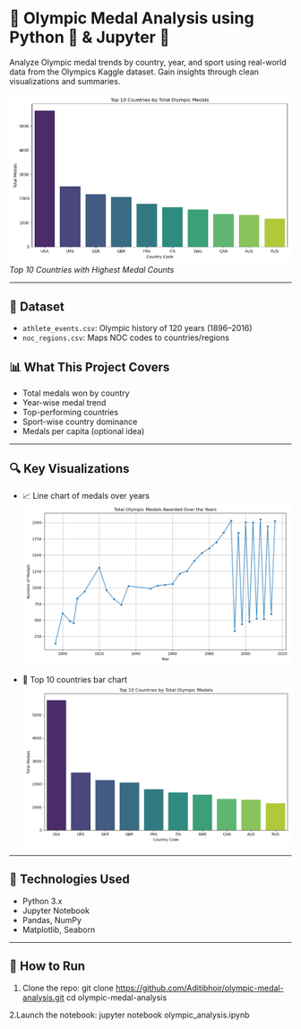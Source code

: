 # 🏅 Olympic Medal Analysis using Python 🐍 & Jupyter 📓

Analyze Olympic medal trends by country, year, and sport using real-world data from the Olympics Kaggle dataset. Gain insights through clean visualizations and summaries.

![Top 10 Medal Winning Countries](top_10_countries_medals.png)
*Top 10 Countries with Highest Medal Counts*

---

## 📁 Dataset
- `athlete_events.csv`: Olympic history of 120 years (1896–2016)
- `noc_regions.csv`: Maps NOC codes to countries/regions

## 📊 What This Project Covers
- Total medals won by country
- Year-wise medal trend
- Top-performing countries
- Sport-wise country dominance
- Medals per capita (optional idea)

---

## 🔍 Key Visualizations
- 📈 Line chart of medals over years  
  ![Medals Over Years](medals_over_years.png)

- 🥇 Top 10 countries bar chart  
  ![Top Countries](top_10_countries_medals.png)

---

## 🧠 Technologies Used
- Python 3.x
- Jupyter Notebook
- Pandas, NumPy
- Matplotlib, Seaborn

---

## 🚀 How to Run
1. Clone the repo:
git clone https://github.com/Aditibhoir/olympic-medal-analysis.git
cd olympic-medal-analysis

2.Launch the notebook:
jupyter notebook olympic_analysis.ipynb  
